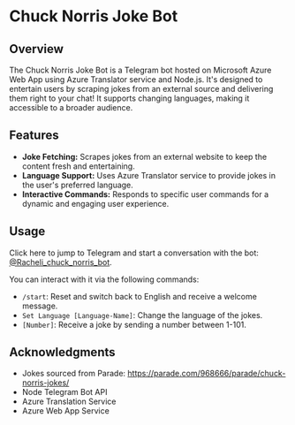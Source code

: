 # Chuck Norris Joke Bot

## Overview
The Chuck Norris Joke Bot is a Telegram bot hosted on Microsoft Azure Web App using Azure Translator service and Node.js. It's designed to entertain users by scraping jokes from an external source and delivering them right to your chat! It supports changing languages, making it accessible to a broader audience.

## Features
- **Joke Fetching:** Scrapes jokes from an external website to keep the content fresh and entertaining.
- **Language Support:** Uses Azure Translator service to provide jokes in the user's preferred language.
- **Interactive Commands:** Responds to specific user commands for a dynamic and engaging user experience.
  
## Usage
Click here to jump to Telegram and start a conversation with the bot: [@Racheli_chuck_norris_bot](https://web.telegram.org/a/#6714644162).

You can interact with it via the following commands:

- `/start`: Reset and switch back to English and receive a welcome message.
- `Set Language [Language-Name]`: Change the language of the jokes.
- `[Number]`: Receive a joke by sending a number between 1-101.

## Acknowledgments
- Jokes sourced from Parade: https://parade.com/968666/parade/chuck-norris-jokes/
- Node Telegram Bot API
- Azure Translation Service
- Azure Web App Service